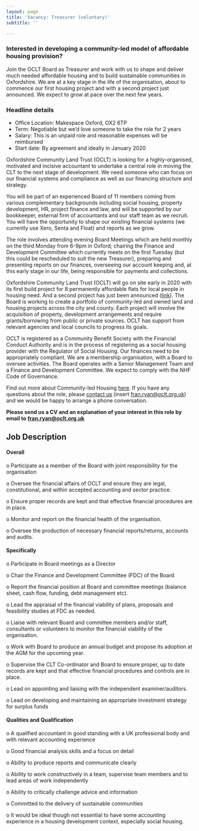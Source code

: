 ```yaml
---
layout: page
title: 'Vacancy: Treasurer (voluntary)'
subtitle: ''

---
```

### Interested in developing a community-led model of affordable housing provision?

Join the OCLT Board as Treasurer and work with us to shape and deliver much needed affordable housing and to build sustainable communities in Oxfordshire. We are at a key stage in the life of the organisation, about to commence our first housing project and with a second project just announced. We expect to grow at pace over the next few years.

<div class="pullout-box">

<h3>Headline details</h3>

<ul> <li>Office Location: Makespace Oxford, OX2 6TP</li>

<li>Term: Negotiable but we’d love someone to take the role for 2 years</li>

<li>Salary: This is an unpaid role and reasonable expenses will be reimbursed</li>

<li>Start date: By agreement and ideally in January 2020</li>

</ul>

</div>

Oxfordshire Community Land Trust (OCLT) is looking for a highly-organised, motivated and incisive accountant to undertake a central role in moving the CLT to the next stage of development. We need someone who can focus on our financial systems and compliance as well as our financing structure and strategy.

You will be part of an experienced Board of 11 members coming from various complementary backgrounds including social housing, property development, HR, project finance and law, and will be supported by our bookkeeper, external firm of accountants and our staff team as we recruit. You will have the opportunity to shape our existing financial systems (we currently use Xero, Senta and Float) and reports as we grow.

The role involves attending evening Board Meetings which are held monthly on the third Monday from 6-9pm in Oxford; chairing the Finance and Development Committee which currently meets on the first Tuesday (but this could be rescheduled to suit the new Treasurer), preparing and presenting reports on our finances, overseeing our account keeping and, at this early stage in our life, being responsible for payments and collections.

Oxfordshire Community Land Trust (OCLT) will go on site early in 2020 with its first build project for 8 permanently affordable flats for local people in housing need. And a second project has just been announced ([link](https://www.oxford.gov.uk/news/article/1241/city_council_to_provide_land_to_pilot_community-led_housing_project_in_oxford)). The Board is working to create a portfolio of community-led and owned land and housing projects across the city and county. Each project will involve the acquisition of property, development arrangements and require grants/borrowing from public or private sources. OCLT has support from relevant agencies and local councils to progress its goals.

OCLT is registered as a Community Benefit Society with the Financial Conduct Authority and is in the process of registering as a social housing provider with the Regulator of Social Housing. Our finances need to be appropriately compliant. We are a membership organisation, with a Board to oversee activities. The Board operates with a Senior Management Team and a Finance and Development Committee. We expect to comply with the NHF Code of Governance.

Find out more about Community-led Housing [here](https://www.communityledhomes.org.uk/). If you have any questions about the role, please [contact us](https://www.oclt.org.uk/contact/) (insert [fran.ryan@oclt.org.uk](mailto:fran.ryan@oclt.org.uk)) and we would be happy to arrange a phone conversation.

**Please send us a CV and an explanation of your interest in this role by email to** [**fran.ryan@oclt.org.uk**](mailto:fran.ryan@oclt.org.uk)

## **Job Description**

#### **Overall**

o Participate as a member of the Board with joint responsibility for the organisation

o Oversee the financial affairs of OCLT and ensure they are legal, constitutional, and within accepted accounting and sector practice.

o Ensure proper records are kept and that effective financial procedures are in place.

o Monitor and report on the financial health of the organisation.

o Oversee the production of necessary financial reports/returns, accounts and audits.

#### **Specifically**

o Participate in Board meetings as a Director

o Chair the Finance and Development Committee (FDC) of the Board

o Report the financial position at Board and committee meetings (balance sheet, cash flow, funding, debt management etc).

o Lead the appraisal of the financial viability of plans, proposals and feasibility studies at FDC as needed.

o Liaise with relevant Board and committee members and/or staff, consultants or volunteers to monitor the financial viability of the organisation.

o Work with Board to produce an annual budget and propose its adoption at the AGM for the upcoming year.

o Supervise the CLT Co-ordinator and Board to ensure proper, up to date records are kept and that effective financial procedures and controls are in place.

o Lead on appointing and liaising with the independent examiner/auditors.

o Lead on developing and maintaining an appropriate investment strategy for surplus funds

#### **Qualities and Qualification**

o A qualified accountant in good standing with a UK professional body and with relevant accounting experience

o Good financial analysis skills and a focus on detail

o Ability to produce reports and communicate clearly

o Ability to work constructively in a team, supervise team members and to lead areas of work independently

o Ability to critically challenge advice and information

o Committed to the delivery of sustainable communities

o It would be ideal though not essential to have some accounting experience in a housing development context, especially social housing.